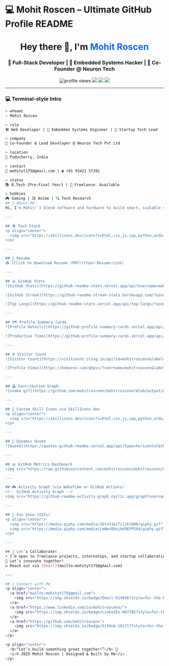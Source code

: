 # 💻 Mohit Roscen – Ultimate GitHub Profile README

<h1 align="center">Hey there 👋, I'm <span style="color:#0f62fe">Mohit Roscen</span></h1>
<h3 align="center">🚀 Full-Stack Developer | 🤖 Embedded Systems Hacker | 🧠 Co-Founder @ Neuron Tech</h3>

<p align="center">
  <img src="https://komarev.com/ghpvc/?username=mohitroscenn&label=Profile%20Views&color=blueviolet&style=flat-square" alt="profile views"/>
  <img src="https://img.shields.io/github/followers/mohitroscenn?label=Followers&style=flat-square&color=success"/>
  <img src="https://img.shields.io/github/stars/mohitroscenn?label=Stars&style=flat-square&color=yellow"/>
  <img src="https://img.shields.io/badge/Dark--Mode-🌓%20Enabled-blue?style=flat-square"/>
</p>

---

### 💻 Terminal-style Intro

```bash
> whoami
💡 Mohit Roscen

> role
🛠️ Web Developer | 🔌 Embedded Systems Engineer | 🚀 Startup Tech Lead

> company
🏢 Co-Founder & Lead Developer @ Neuron Tech Pvt Ltd

> location
📍 Puducherry, India

> contact
📧 mohityt175@gmail.com | ☎️ +91 93421 57391

> status
📚 B.Tech (Pre-Final Year) | 📂 Freelance: Available

> hobbies
🎮 Gaming | 📺 Anime | 🔍 Tech Research
## 🧠 About Me
Hi, I'm Mohit! I blend software and hardware to build smart, scalable systems. From building AI-powered drones to IoT-integrated traffic systems, I love solving real-world problems with code and circuits.

---

## 🛠️ Tech Stack
<p align="center">
  <img src="https://skillicons.dev/icons?i=html,css,js,cpp,python,arduino,raspberrypi,figma,git,github,vscode" />
</p>

---

## 📄 Resume
📥 [Click to Download Resume (PDF)](Your-Resume-Link)

---

## 📊 GitHub Stats
![GitHub Stats](https://github-readme-stats.vercel.app/api?username=mohitroscenn&show_icons=true&theme=tokyonight)

![GitHub Streak](https://github-readme-streak-stats.herokuapp.com/?user=mohitroscenn&theme=tokyonight)

![Top Langs](https://github-readme-stats.vercel.app/api/top-langs/?username=mohitroscenn&layout=compact&theme=tokyonight)

---

## 🗺️ Profile Summary Cards
![Profile Details](https://github-profile-summary-cards.vercel.app/api/cards/profile-details?username=mohitroscenn&theme=tokyonight)

![Productive Time](https://github-profile-summary-cards.vercel.app/api/cards/productive-time?username=mohitroscenn&theme=tokyonight&utcOffset=8)

---

## 🌐 Visitor Count
![Visitor Count](https://visitcount.itsvg.in/api?id=mohitroscenn&label=Profile%20Views&color=12&icon=5&pretty=true)

![Profile Views](https://komarev.com/ghpvc/?username=mohitroscenn&label=Profile%20Views&color=blueviolet&style=flat-square)

---

## 🕹️ Contribution Graph
![snake gif](https://github.com/mohitroscenn/mohitroscenn/blob/output/github-contribution-grid-snake.svg)

---

## 🧠 Custom Skill Icons via SkillIcons.dev
<p align="center">
  <img src="https://skillicons.dev/icons?i=html,css,js,cpp,python,arduino,raspberrypi,figma,git,github,vscode" />
</p>

---

## 📰 Dynamic Quote
![Quote](https://quotes-github-readme.vercel.app/api?type=horizontal&theme=tokyonight)

---

## 📊 GitHub Metrics Dashboard
<img src="https://raw.githubusercontent.com/mohitroscenn/mohitroscenn/main/github-metrics.svg" />

---

## 🎮 Activity Graph (via WakaTime or GitHub Actions)
<!-- GitHub Activity Graph -->
<img src="https://github-readme-activity-graph.cyclic.app/graph?username=mohitroscenn&theme=tokyo-night" />

---

## 🎉 Fun Zone (GIFs)
<p align="center">
  <img src="https://media.giphy.com/media/26tn33aiTi1jkl6H6/giphy.gif" width="300" />
  <img src="https://media.giphy.com/media/LmNwrBhejkK9EFP504/giphy.gif" width="250" />
</p>

---

## 🤝 Let's Collaborate!
⚡ I’m open to freelance projects, internships, and startup collaborations.  
🧠 Let’s innovate together!  
✉️ Reach out via [Email](mailto:mohityt175@gmail.com)

---

## 🔗 Connect with Me
<p align="center">
  <a href="mailto:mohityt175@gmail.com">
    <img src="https://img.shields.io/badge/Email-D14836?style=for-the-badge&logo=gmail&logoColor=white" />
  </a>
  <a href="https://www.linkedin.com/in/mohitroscenn/">
    <img src="https://img.shields.io/badge/LinkedIn-0077B5?style=for-the-badge&logo=linkedin&logoColor=white" />
  </a>
  <a href="https://github.com/mohitroscenn">
    <img src="https://img.shields.io/badge/GitHub-181717?style=for-the-badge&logo=github&logoColor=white" />
  </a>
</p>

<p align="center">
  <b>“Let’s build something great together!”</b> 🚀  
  <i>© 2025 Mohit Roscen | Designed & Built by Me</i>
</p>
